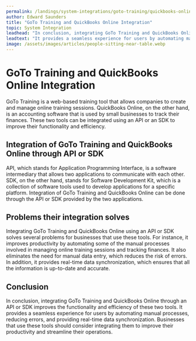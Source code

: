 ```yaml
---
permalink: /landings/system-integrations/goto-training/quickbooks-online
author: Edward Saunders
title: "GoTo Training and QuickBooks Online Integration"
topic: System Integration
leadhead: "In conclusion, integrating GoTo Training and QuickBooks Online through an API or SDK improves the functionality and efficiency of these two tools"
leadtext: "It provides a seamless experience for users by automating manual processes, reducing errors, and providing real-time data synchronization. Businesses that use these tools should consider integrating them to improve their productivity and streamline their operations."
image: /assets/images/articles/people-sitting-near-table.webp
---
```

<div class="arttext">	<h1>GoTo Training and QuickBooks Online Integration</h1>
	<p>GoTo Training is a web-based training tool that allows companies to create and manage online training sessions. QuickBooks Online, on the other hand, is an accounting software that is used by small businesses to track their finances. These two tools can be integrated using an API or an SDK to improve their functionality and efficiency.</p>
	<h2>Integration of GoTo Training and QuickBooks Online through API or SDK</h2>
	<p>API, which stands for Application Programming Interface, is a software intermediary that allows two applications to communicate with each other. SDK, on the other hand, stands for Software Development Kit, which is a collection of software tools used to develop applications for a specific platform. Integration of GoTo Training and QuickBooks Online can be done through the API or SDK provided by the two applications.</p>
	<h2>Problems their integration solves</h2>
	<p>Integrating GoTo Training and QuickBooks Online using an API or SDK solves several problems for businesses that use these tools. For instance, it improves productivity by automating some of the manual processes involved in managing online training sessions and tracking finances. It also eliminates the need for manual data entry, which reduces the risk of errors. In addition, it provides real-time data synchronization, which ensures that all the information is up-to-date and accurate.</p>
	<h2>Conclusion</h2>
	<p>In conclusion, integrating GoTo Training and QuickBooks Online through an API or SDK improves the functionality and efficiency of these two tools. It provides a seamless experience for users by automating manual processes, reducing errors, and providing real-time data synchronization. Businesses that use these tools should consider integrating them to improve their productivity and streamline their operations.</p>
</div>